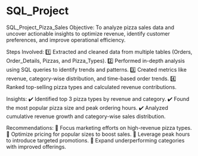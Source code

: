 # SQL_Project
SQL_Project_Pizza_Sales
Objective:
To analyze pizza sales data and uncover actionable insights to optimize revenue, identify customer preferences, and improve operational efficiency.

Steps Involved:
1️⃣ Extracted and cleaned data from multiple tables (Orders, Order_Details, Pizzas, and Pizza_Types).
2️⃣ Performed in-depth analysis using SQL queries to identify trends and patterns.
3️⃣ Created metrics like revenue, category-wise distribution, and time-based order trends.
4️⃣ Ranked top-selling pizza types and calculated revenue contributions.

Insights:
✔️ Identified top 3 pizza types by revenue and category.
✔️ Found the most popular pizza size and peak ordering hours.
✔️ Analyzed cumulative revenue growth and category-wise sales distribution.

Recommendations:
🔹 Focus marketing efforts on high-revenue pizza types.
🔹 Optimize pricing for popular sizes to boost sales.
🔹 Leverage peak hours to introduce targeted promotions.
🔹 Expand underperforming categories with improved offerings.
